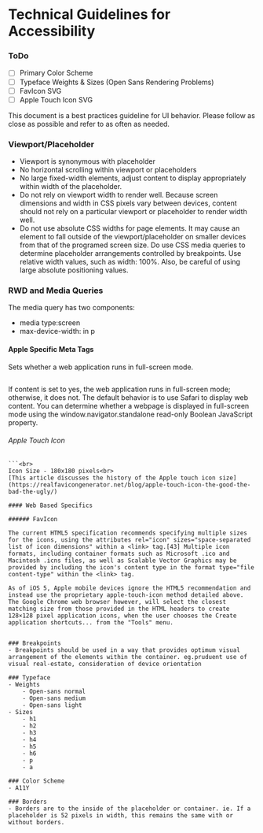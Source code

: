 # Technical Guidelines for Accessibility
### ToDo
- [ ] Primary Color Scheme
- [ ] Typeface Weights & Sizes (Open Sans Rendering Problems)
- [ ] FavIcon SVG
- [ ] Apple Touch Icon SVG

This document is a best practices guideline for UI behavior. Please follow as close as possible and refer to as often as needed.

### Viewport/Placeholder
- Viewport is synonymous with placeholder
- No horizontal scrolling within viewport or placeholders
- No large fixed-width elements, adjust content to display appropriately within width of the placeholder.
- Do not rely on viewport width to render well. Because screen dimensions and width in CSS pixels vary between devices, content should not rely on a particular viewport or placeholder to render width well.
- Do not use absolute CSS widths for page elements. It may cause an element to fall outside of the viewport/placeholder on smaller devices from that of the programed screen size. Do use CSS media queries to determine placeholder arrangements controlled by breakpoints. Use relative width values, such as width: 100%. Also, be careful of using large absolute positioning values.

### RWD and Media Queries

The media query has two components:
- media type:screen
- max-device-width: in p


#### Apple Specific Meta Tags

Sets whether a web application runs in full-screen mode.<br>
```<meta name="apple-mobile-web-app-capable" content="yes">
```

If content is set to yes, the web application runs in full-screen mode; otherwise, it does not. The default behavior is to use Safari to display web content.
You can determine whether a webpage is displayed in full-screen mode using the window.navigator.standalone read-only Boolean JavaScript property.

###### Apple Touch Icon
```<link rel="apple-touch-icon" href="apple-touch-icon.png">
```<br>
Icon Size - 180x180 pixels<br>
[This article discusses the history of the Apple touch icon size](https://realfavicongenerator.net/blog/apple-touch-icon-the-good-the-bad-the-ugly/)

#### Web Based Specifics

###### FavIcon

The current HTML5 specification recommends specifying multiple sizes for the icons, using the attributes rel="icon" sizes="space-separated list of icon dimensions" within a <link> tag.[43] Multiple icon formats, including container formats such as Microsoft .ico and Macintosh .icns files, as well as Scalable Vector Graphics may be provided by including the icon's content type in the format type="file content-type" within the <link> tag.

As of iOS 5, Apple mobile devices ignore the HTML5 recommendation and instead use the proprietary apple-touch-icon method detailed above. The Google Chrome web browser however, will select the closest matching size from those provided in the HTML headers to create 128×128 pixel application icons, when the user chooses the Create application shortcuts... from the "Tools" menu.


### Breakpoints
- Breakpoints should be used in a way that provides optimum visual arrangement of the elements within the container. eg.pruduent use of visual real-estate, consideration of device orientation

### Typeface
- Weights
    - Open-sans normal
    - Open-sans medium
    - Open-sans light
- Sizes
    - h1
    - h2
    - h3
    - h4
    - h5
    - h6
    - p
    - a

### Color Scheme
- A11Y

### Borders
- Borders are to the inside of the placeholder or container. ie. If a placeholder is 52 pixels in width, this remains the same with or without borders.
